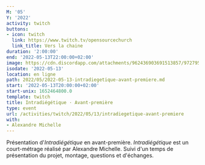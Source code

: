 ```yaml
---
M: '05'
Y: '2022'
activity: twitch
buttons:
- icon: twitch
  link: https://www.twitch.tv/opensourcechurch
  link_title: Vers la chaine
duration: '2:00:00'
end: '2022-05-13T22:00:00+02:00'
image: https://cdn.discordapp.com/attachments/962436903691513857/972795306150359100/unknown.png
isodate: '2022-05-13'
location: en ligne
path: 2022/05/2022-05-13-intradiegetique-avant-premiere.md
start: '2022-05-13T20:00:00+02:00'
start-unix: 1652464800.0
template: twitch
title: Intradiégétique · Avant-première
type: event
url: /activities/twitch/2022/05/13/intradiegetique-avant-premiere
with:
- Alexandre Michelle
---
```

Présentation d'*Intradiégétique* en avant-première. *Intradiégétique* est un court-métrage réalisé par Alexandre Michelle. Suivi d'un temps de présentation du projet, montage, questions et d'échanges.